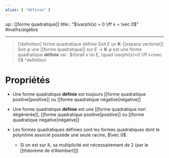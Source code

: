 ```yaml
---
alias: [ "définie" ]
---
```

up:: [[forme quadratique]] 
title:: "$\varphi(x) = 0 \iff x = \vec 0$"
#maths/algèbre 

---

> [!definition] forme quadratique définie
> Soit $E$ un $\mathbf{K}$-[[espace vectoriel]]
> Soit $\varphi$ une [[forme quadratique]] sur $E \to \mathbf{K}$
> $\varphi$ est une forme quadratique **définie** ssi :
> $\forall x \in E, \quad \varphi(x)=0 \iff x=\vec 0$
^definition

# Propriétés

 - Une forme quadratique **définie** est toujours [[forme quadratique positive|positive]] ou [[forme quadratique négative|négative]]
 - Une forme quadratique **définie** est une [[forme quadratique non dégénérée]], [[forme quadratique positive|positive]] ou [[forme quadratique négative|négative]]

 - Les formes quadratiques définies sont les formes quadratiques dont le polynôme associé possède une seule racine, $\vec 0$.
     - Si on est sur $\mathbb{R}$, sa multiplicité est nécessairement de $2$ (par le [[théorème de d'Alembert]])


